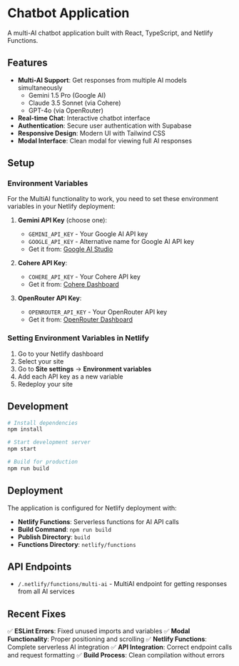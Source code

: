 # Chatbot Application

A multi-AI chatbot application built with React, TypeScript, and Netlify Functions.

## Features

- **Multi-AI Support**: Get responses from multiple AI models simultaneously
  - Gemini 1.5 Pro (Google AI)
  - Claude 3.5 Sonnet (via Cohere)
  - GPT-4o (via OpenRouter)
- **Real-time Chat**: Interactive chatbot interface
- **Authentication**: Secure user authentication with Supabase
- **Responsive Design**: Modern UI with Tailwind CSS
- **Modal Interface**: Clean modal for viewing full AI responses

## Setup

### Environment Variables

For the MultiAI functionality to work, you need to set these environment variables in your Netlify deployment:

1. **Gemini API Key** (choose one):
   - `GEMINI_API_KEY` - Your Google AI API key
   - `GOOGLE_API_KEY` - Alternative name for Google AI API key
   - Get it from: [Google AI Studio](https://aistudio.google.com/app/apikey)

2. **Cohere API Key**:
   - `COHERE_API_KEY` - Your Cohere API key
   - Get it from: [Cohere Dashboard](https://dashboard.cohere.ai/)

3. **OpenRouter API Key**:
   - `OPENROUTER_API_KEY` - Your OpenRouter API key
   - Get it from: [OpenRouter Dashboard](https://openrouter.ai/keys)

### Setting Environment Variables in Netlify

1. Go to your Netlify dashboard
2. Select your site
3. Go to **Site settings** → **Environment variables**
4. Add each API key as a new variable
5. Redeploy your site

## Development

```bash
# Install dependencies
npm install

# Start development server
npm start

# Build for production
npm run build
```

## Deployment

The application is configured for Netlify deployment with:
- **Netlify Functions**: Serverless functions for AI API calls
- **Build Command**: `npm run build`
- **Publish Directory**: `build`
- **Functions Directory**: `netlify/functions`

## API Endpoints

- `/.netlify/functions/multi-ai` - MultiAI endpoint for getting responses from all AI services

## Recent Fixes

✅ **ESLint Errors**: Fixed unused imports and variables
✅ **Modal Functionality**: Proper positioning and scrolling
✅ **Netlify Functions**: Complete serverless AI integration
✅ **API Integration**: Correct endpoint calls and request formatting
✅ **Build Process**: Clean compilation without errors

